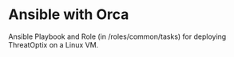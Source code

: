 # Ansible with Orca

Ansible Playbook and Role (in /roles/common/tasks) for deploying ThreatOptix on a Linux VM.